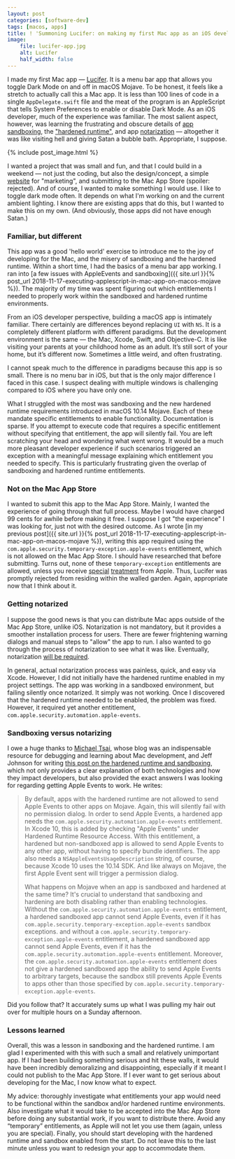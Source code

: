 ```yaml
---
layout: post
categories: [software-dev]
tags: [macos, apps]
title: ! 'Summoning Lucifer: on making my first Mac app as an iOS developer'
image:
    file: lucifer-app.jpg
    alt: Lucifer
    half_width: false
---
```


I made my first Mac app &mdash; [Lucifer](https://www.hexedbits.com/lucifer/). It is a menu bar app that allows you toggle Dark Mode on and off in macOS Mojave. To be honest, it feels like a stretch to actually call this a Mac app. It is less than 100 lines of code in a single `AppDelegate.swift` file and the meat of the program is an AppleScript that tells System Preferences to enable or disable Dark Mode. As an iOS developer, much of the experience was familiar. The most salient aspect, however, was learning the frustrating and obscure details of [app sandboxing](https://developer.apple.com/app-sandboxing/), the ["hardened runtime"](https://developer.apple.com/documentation/security/hardened_runtime_entitlements), and app [notarization](https://developer.apple.com/documentation/security/notarizing_your_app_before_distribution) &mdash; altogether it was like visiting hell and giving Satan a bubble bath. Appropriate, I suppose.

<!--excerpt-->

{% include post_image.html %}

I wanted a project that was small and fun, and that I could build in a weekend &mdash; not just the coding, but also the design/concept, a simple [website](https://www.hexedbits.com/lucifer/) for "marketing", and submitting to the Mac App Store (spoiler: rejected). And of course, I wanted to make something I would use. I like to toggle dark mode often. It depends on what I'm working on and the current ambient lighting. I know there are existing apps that do this, but I wanted to make this on my own. (And obviously, those apps did not have enough Satan.)

### Familiar, but different

This app was a good 'hello world' exercise to introduce me to the joy of developing for the Mac, and the misery of sandboxing and the hardened runtime. Within a short time, I had the basics of a menu bar app working. I ran into [a few issues with AppleEvents and sandboxing]({{ site.url }}{% post_url 2018-11-17-executing-applescript-in-mac-app-on-macos-mojave %}). The majority of my time was spent figuring out which entitlements I needed to properly work within the sandboxed and hardened runtime environments.

From an iOS developer perspective, building a macOS app is intimately familiar. There certainly are differences beyond replacing `UI` with `NS`. It is a completely different platform with different paradigms. But the development environment is the same &mdash; the Mac, Xcode, Swift, and Objective-C. It is like visiting your parents at your childhood home as an adult. It’s still sort of your home, but it’s different now. Sometimes a little weird, and often frustrating.

I cannot speak much to the difference in paradigms because this app is so small. There is no menu bar in iOS, but that is the only major difference I faced in this case. I suspect dealing with multiple windows is challenging compared to iOS where you have only one.

What I struggled with the most was sandboxing and the new hardened runtime requirements introduced in macOS 10.14 Mojave. Each of these mandate specific entitlements to enable functionality. Documentation is sparse. If you attempt to execute code that requires a specific entitlement without specifying that entitlement, the app will silently fail. You are left scratching your head and wondering what went wrong. It would be a much more pleasant developer experience if such scenarios triggered an exception with a meaningful message explaining which entitlement you needed to specify. This is particularly frustrating given the overlap of sandboxing and hardened runtime entitlements.

### Not on the Mac App Store

I wanted to submit this app to the Mac App Store. Mainly, I wanted the experience of going through that full process. Maybe I would have charged 99 cents for awhile before making it free. I suppose I got "the experience" I was looking for, just not with the desired outcome. As I wrote [in my previous post]({{ site.url }}{% post_url 2018-11-17-executing-applescript-in-mac-app-on-macos-mojave %}), writing this app required using the `com.apple.security.temporary-exception.apple-events` entitlement, which is not allowed on the Mac App Store. I should have researched that before submitting. Turns out, none of these `temporary-exception` entitlements are allowed, unless you receive [special](https://mjtsai.com/blog/2018/11/16/transmit-5-on-the-mac-app-store/) [treatment](https://mjtsai.com/blog/2019/02/27/bbedit-12-6-to-return-to-the-mac-app-store/) from Apple. Thus, Lucifer was promptly rejected from residing within the walled garden. Again, appropriate now that I think about it.

### Getting notarized

I suppose the good news is that you can distribute Mac apps outside of the Mac App Store, unlike iOS. Notarization is not mandatory, but it provides a smoother installation process for users. There are fewer frightening warning dialogs and manual steps to "allow" the app to run. I also wanted to go through the process of notarization to see what it was like. Eventually, notarization [will be required](https://developer.apple.com/news/?id=10192018a&1539965082).

In general, actual notarization process was painless, quick, and easy via Xcode. However, I did not initially have the hardened runtime enabled in my project settings. The app was working in a sandboxed environment, but failing silently once notarized. It simply was not working. Once I discovered that the hardened runtime needed to be enabled, the problem was fixed. However, it required yet another entitlement, `com.apple.security.automation.apple-events`.

### Sandboxing versus notarizing

I owe a huge thanks to [Michael Tsai](https://mjtsai.com/blog/), whose blog was an indispensable resource for debugging and learning about Mac development, and Jeff Johnson for writing [this post on the hardened runtime and sandboxing](https://lapcatsoftware.com/articles/hardened-runtime-sandboxing.html), which not only provides a clear explanation of both technologies and how they impact developers, but also provided the exact answers I was looking for regarding getting Apple Events to work. He writes:

> By default, apps with the hardened runtime are not allowed to send Apple Events to other apps on Mojave. Again, this will silently fail with no permission dialog. In order to send Apple Events, a hardened app needs the `com.apple.security.automation.apple-events` entitlement. In Xcode 10, this is added by checking "Apple Events" under Hardened Runtime Resource Access. With this entitlement, a hardened but non-sandboxed app is allowed to send Apple Events to any other app, without having to specify bundle identifiers. The app also needs a `NSAppleEventsUsageDescription` string, of course, because Xcode 10 uses the 10.14 SDK. And like always on Mojave, the first Apple Event sent will trigger a permission dialog.
>
> What happens on Mojave when an app is sandboxed and hardened at the same time? It's crucial to understand that sandboxing and hardening are both disabling rather than enabling technologies. Without the `com.apple.security.automation.apple-events` entitlement, a hardened sandboxed app cannot send Apple Events, even if it has `com.apple.security.temporary-exception.apple-events` sandbox exceptions. and without a `com.apple.security.temporary-exception.apple-events` entitlement, a hardened sandboxed app cannot send Apple Events, even if it has the `com.apple.security.automation.apple-events` entitlement. Moreover, the `com.apple.security.automation.apple-events` entitlement does not give a hardened sandboxed app the ability to send Apple Events to arbitrary targets, because the sandbox still prevents Apple Events to apps other than those specified by `com.apple.security.temporary-exception.apple-events`.

Did you follow that? It accurately sums up what I was pulling my hair out over for multiple hours on a Sunday afternoon.

### Lessons learned

Overall, this was a lesson in sandboxing and the hardened runtime. I am glad I experimented with this with such a small and relatively unimportant app. If I had been building something serious and hit these walls, it would have been incredibly demoralizing and disappointing, especially if it meant I could not publish to the Mac App Store. If I ever want to get serious about developing for the Mac, I now know what to expect.

My advice: thoroughly investigate what entitlements your app would need to be functional within the sandbox and/or hardened runtime environments. Also investigate what it would take to be accepted into the Mac App Store before doing any substantial work, if you want to distribute there. Avoid any “temporary” entitlements, as Apple will not let you use them (again, unless you are special). Finally, you should start developing with the hardened runtime and sandbox enabled from the start. Do not leave this to the last minute unless you want to redesign your app to accommodate them.
